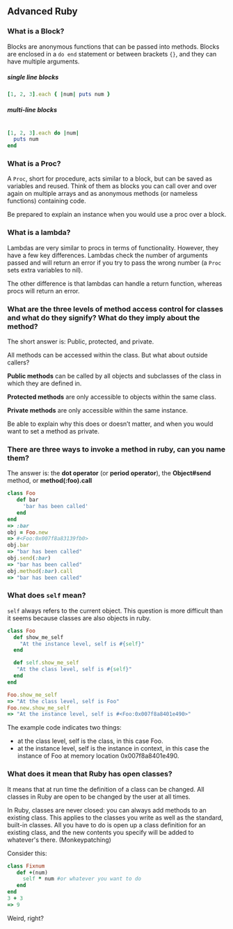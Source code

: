 ## Advanced Ruby
### What is a Block?
Blocks are anonymous functions that can be passed into methods. Blocks are enclosed in a `do end` statement or between brackets `{}`, and they can have multiple arguments.

##### single line blocks
```ruby 
[1, 2, 3].each { |num| puts num }
```
##### multi-line blocks
```ruby

[1, 2, 3].each do |num|
  puts num
end
```

### What is a Proc?
A `Proc`, short for procedure, acts similar to a block, but can be saved as variables and reused. Think of them as blocks you can call over and over again on multiple arrays and as anonymous methods (or nameless functions) containing code.

Be prepared to explain an instance when you would use a proc over a block.

### What is a lambda?
Lambdas are very similar to procs in terms of functionality. However, they have a few key differences. Lambdas check the number of arguments passed and will return an error if you try to pass the wrong number (a `Proc` sets extra variables to nil).

The other difference is that lambdas can handle a return function, whereas procs will return an error.

### What are the three levels of method access control for classes and what do they signify? What do they imply about the method?

The short answer is: Public, protected, and private.

All methods can be accessed within the class. But what about outside callers?

**Public methods** can be called by all objects and subclasses of the class in which they are defined in.

**Protected methods** are only accessible to objects within the same class.

**Private methods** are only accessible within the same instance.

Be able to explain why this does or doesn’t matter, and when you would want to set a method as private.

### There are three ways to invoke a method in ruby, can you name them?
The answer is: the **dot operator** (or **period operator**), the **Object#send** method, or **method(:foo).call**

```ruby
class Foo
   def bar
     'bar has been called'
   end   
end  
=> :bar
obj = Foo.new
=> #<Foo:0x007f8a83139fb0>
obj.bar
=> "bar has been called"
obj.send(:bar)
=> "bar has been called"
obj.method(:bar).call
=> "bar has been called"
```
### What does `self` mean?

`self` always refers to the current object. This question is more difficult than it seems because classes are also objects in ruby.

```ruby
class Foo
  def show_me_self
    "At the instance level, self is #{self}"
  end  

  def self.show_me_self
   "At the class level, self is #{self}"
  end  
end  

Foo.show_me_self
=> "At the class level, self is Foo"
Foo.new.show_me_self
=> "At the instance level, self is #<Foo:0x007f8a8401e490>"
```
The example code indicates two things:

- at the class level, self is the class, in this case Foo.
- at the instance level, self is the instance in context, in this case the instance of Foo at memory location 0x007f8a8401e490.

### What does it mean that Ruby has open classes?
It means that at run time the definition of a class can be changed. All classes in Ruby are open to be changed by the user at all times.

In Ruby, classes are never closed: you can always add methods to an existing class. This applies to the classes you write as well as the standard, built-in classes. All you have to do is open up a class definition for an existing class, and the new contents you specify will be added to whatever's there. (Monkeypatching)

Consider this:
```ruby
class Fixnum
   def +(num)
     self * num #or whatever you want to do
   end  
end
3 + 3
=> 9
```

Weird, right?
